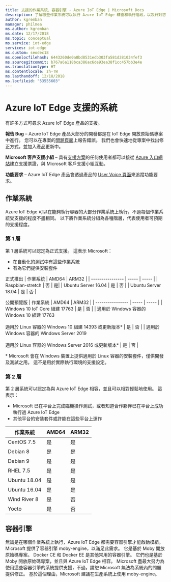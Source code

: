 ```yaml
---
title: 支援的作業系統、容器引擎 - Azure IoT Edge | Microsoft Docs
description: 了解哪些作業系統可以執行 Azure IoT Edge 精靈和執行階段，以及針對您生產環境裝置支援的容器引擎
author: kgremban
manager: philmea
ms.author: kgremban
ms.date: 12/17/2018
ms.topic: conceptual
ms.service: iot-edge
services: iot-edge
ms.custom: seodec18
ms.openlocfilehash: 6443260de0a8bd8531edb303fa581d281034fef3
ms.sourcegitcommit: b767a6a118bca386ac6de93ea38f1cc457bb3e4e
ms.translationtype: HT
ms.contentlocale: zh-TW
ms.lasthandoff: 12/18/2018
ms.locfileid: "53555603"
---
```

# <a name="azure-iot-edge-supported-systems"></a>Azure IoT Edge 支援的系統

有許多方式可尋求 Azure IoT Edge 產品的支援。

**報告 Bug** – Azure IoT Edge 產品大部分的開發都是在 IoT Edge 開放原始碼專案中進行。 您可以在專案的[問題頁面](https://github.com/azure/iotedge/issues)上報告錯誤。 我們也會快速地從專案中找出修正方式，並加入產品更新中。

**Microsoft 客戶支援小組** – 具有[支援方案](https://azure.microsoft.com/support/plans/)的任何使用者都可以接從 [Azure 入口網站](https://ms.portal.azure.com/signin/index/?feature.settingsportalinstance=mpac)建立支援票證，與 Microsoft 客戶支援小組互動。

**功能要求** – Azure IoT Edge 產品會透過產品的 [User Voice 頁面](https://feedback.azure.com/forums/907045-azure-iot-edge)來追蹤功能要求。

## <a name="operating-systems"></a>作業系統
Azure IoT Edge 可以在能夠執行容器的大部分作業系統上執行，不過每個作業系統受支援的程度不盡相同。 以下將作業系統分組為各種階層，代表使用者可預期的支援程度。

### <a name="tier-1"></a>第 1 層
第 1 層系統可以認定為正式支援。 這表示 Microsoft：
* 在自動化的測試中有這些作業系統
* 有為它們提供安裝套件

正式推出
| 作業系統 | AMD64 | ARM32 |
| ---------------- | ----- | ----- |
| Raspbian-stretch | 否 | 是|
| Ubuntu Server 16.04 | 是 | 否 |
| Ubuntu Server 18.04 | 是 | 否 |

公開預覽版
| 作業系統 | AMD64 | ARM32 |
| ---------------- | ----- | ----- |
| Windows 10 IoT Core 組建 17763 | 是 | 否 |
| 適用於 Windows 容器的 Windows 10 組建 17763<br><br>適用於 Linux 容器的 Windows 10 組建 14393 或更新版本\* | 是 | 否 |
| 適用於 Windows 容器的 Windows Server 2019<br><br>適用於 Linux 容器的 Windows Server 2016 或更新版本\* | 是 | 否 |

\* Microsoft 會在 Windows 裝置上提供適用於 Linux 容器的安裝套件，僅供開發及測試之用。 這不是用於實際執行環境的支援設定。 

### <a name="tier-2"></a>第 2 層
第 2 層系統可以認定為與 Azure IoT Edge 相容，並且可以相對輕鬆地使用。 這表示：
* Microsoft 已在平台上完成臨機操作測試，或者知道合作夥伴已在平台上成功執行過 Azure IoT Edge
* 其他平台的安裝套件或許能在這些平台上運作

| 作業系統 | AMD64 | ARM32 |
| ---------------- | ----- | ----- |
| CentOS 7.5 | 是 | 是 |
| Debian 8 | 是 | 是 |
| Debian 9 | 是 | 是 |
| RHEL 7.5 | 是 | 是 |
| Ubuntu 18.04 | 是 | 是 |
| Ubuntu 16.04 | 是 | 是 |
| Wind River 8 | 是 | 否 |
| Yocto | 是 | 否 |

## <a name="container-engines"></a>容器引擎
無論是在哪個作業系統上執行，Azure IoT Edge 都需要容器引擎才能啟動模組。 Microsoft 提供了容器引擎 moby-engine，以滿足此需求。 它是基於 Moby 開放原始碼專案。 Docker CE 和 Docker EE 是其他常用的容器引擎。 它們也是基於 Moby 開放原始碼專案，並且與 Azure IoT Edge 相容。 Microsoft 盡最大努力為使用這些容器引擎的系統提供支援，不過，請恕 Microsoft 無法為系統內的問題提供修正。 基於這個理由，Microsoft 建議在生產系統上使用 moby-engine。


